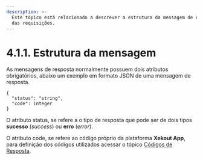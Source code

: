 ```yaml
---
description: >-
  Este tópico está relacionado a descrever a estrutura da mensagem de resposta
  das requisições.
---
```


# 4.1.1. Estrutura da mensagem

As mensagens de resposta normalmente possuem dois atributos obrigatórios, abaixo um exemplo em formato JSON de uma mensagem de resposta.

```text
{
  "status": "string",
  "code": integer
}
```

O atributo status, se refere a o tipo de resposta que pode ser de dois tipos **sucesso** \(_success_\) ou **erro** \(_error_\).

O atributo code, se refere ao código próprio da plataforma **Xekout App**, para definição dos códigos utilizados acessar o tópico [Códigos de Resposta](./).

